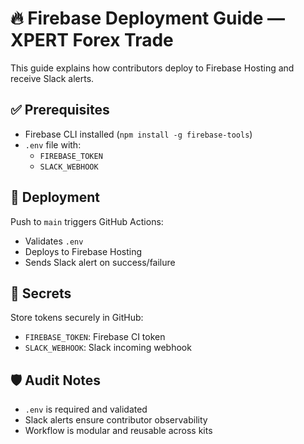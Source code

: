 # 🔥 Firebase Deployment Guide — XPERT Forex Trade

This guide explains how contributors deploy to Firebase Hosting and receive Slack alerts.

## ✅ Prerequisites
- Firebase CLI installed (`npm install -g firebase-tools`)
- `.env` file with:
  - `FIREBASE_TOKEN`
  - `SLACK_WEBHOOK`

## 🚀 Deployment
Push to `main` triggers GitHub Actions:
- Validates `.env`
- Deploys to Firebase Hosting
- Sends Slack alert on success/failure

## 🔐 Secrets
Store tokens securely in GitHub:
- `FIREBASE_TOKEN`: Firebase CI token
- `SLACK_WEBHOOK`: Slack incoming webhook

## 🛡️ Audit Notes
- `.env` is required and validated
- Slack alerts ensure contributor observability
- Workflow is modular and reusable across kits
